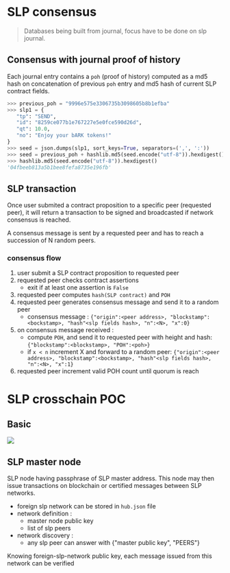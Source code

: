 
# SLP consensus

 > Databases being built from journal, focus have to be done on slp journal.

## Consensus with journal proof of history

Each journal entry contains a `poh` (proof of history) computed as a md5 hash on concatenation of previous `poh` entry and md5 hash of current SLP contract fields.

```python
>>> previous_poh = "9996e575e3306735b3098605b8b1efba"
>>> slp1 = {
   "tp": "SEND",
   "id": "8259ce077b1e767227e5e0fce590d26d",
   "qt": 10.0,
   "no": "Enjoy your bARK tokens!"
}
>>> seed = json.dumps(slp1, sort_keys=True, separators=(',', ':'))
>>> seed = previous_poh + hashlib.md5(seed.encode("utf-8")).hexdigest()
>>> hashlib.md5(seed.encode("utf-8")).hexdigest()
'04fbeeb813a5b1bee8fefa8735e196fb'
```

## SLP transaction

Once user submited a contract proposition to a specific peer (requested peer), it will return a transaction to be signed and broadcasted if network consensus is reached.

A consensus message is sent by a requested peer and has to reach a succession of N random peers.

### consensus flow

  1. user submit a SLP contract proposition to requested peer
  2. requested peer checks contract assertions
     - exit if at least one assertion is `False`
  3. requested peer computes `hash(SLP contract)` and `POH`
  4. requested peer generates consensus message and send it to a random peer
     - consensus message : `{"origin":<peer address>, "blockstamp":<bockstamp>, "hash"<slp fields hash>, "n":<N>, "x":0}`
  5. on consensus message received :
     + compute `POH`, and send it to requested peer with height and hash: `{"blockstamp":<blockstamp>, "POH":<poh>}`
     + if `x < n` increment X and forward to a random peer: `{"origin":<peer address>, "blockstamp":<bockstamp>, "hash"<slp fields hash>, "n":<N>, "x":1}`
  6. requested peer increment valid POH count until quorum is reach

# SLP crosschain POC

## Basic

[![](https://mermaid.ink/img/pako:eNqNkstOhDAUhl_lpG6FSL0T44KMrowxQVfiokMPMw3QkrY4TmDe3QKDwwRN7Ibm5L8cvrQhqeJIQpIVapOumbbwukgkuFO_vxnUH-D53n0b-FBpVSmDBlKtjPGcWEiIn17AlM621IKvsIW46UbPaDdK5xDshqx4SKF_pNivkwCsAiNWsoV63w-es5z7_RSY5LDUivGUGTsztxA1UaHSfBiNtVEfceHDJ0qu9KPAgoMwoJG5r4QNLtdK5cCZZW71o10v_fmKzsqqqhDIp2onvvKhdHuhhgCksiLb_rJiTHs2cs-Gjmwo3HUZ1z8ZFJjJIVUyRWlq05GZGoNDOe3bbyZO4_50Bpc6PnQKaOyOhoDb_xKih97-VZzNINFjSM5ATkmJumSCu2fWdAEJsWssMSGhu3LMWF3YhCRy56R15arwgQurNAkzVhg8Jay2Kt7KlIRW1ziKFoKtNCv3qt03hZfong)](https://mermaid.live/edit/#pako:eNqNkstOhDAUhl_lpG6FSL0T44KMrowxQVfiokMPMw3QkrY4TmDe3QKDwwRN7Ibm5L8cvrQhqeJIQpIVapOumbbwukgkuFO_vxnUH-D53n0b-FBpVSmDBlKtjPGcWEiIn17AlM621IKvsIW46UbPaDdK5xDshqx4SKF_pNivkwCsAiNWsoV63w-es5z7_RSY5LDUivGUGTsztxA1UaHSfBiNtVEfceHDJ0qu9KPAgoMwoJG5r4QNLtdK5cCZZW71o10v_fmKzsqqqhDIp2onvvKhdHuhhgCksiLb_rJiTHs2cs-Gjmwo3HUZ1z8ZFJjJIVUyRWlq05GZGoNDOe3bbyZO4_50Bpc6PnQKaOyOhoDb_xKih97-VZzNINFjSM5ATkmJumSCu2fWdAEJsWssMSGhu3LMWF3YhCRy56R15arwgQurNAkzVhg8Jay2Kt7KlIRW1ziKFoKtNCv3qt03hZfong)

## SLP master node

SLP node having passphrase of SLP master address. This node may then issue transactions on blockchain or certified messages between SLP networks.

  - foreign slp network can be stored in `hub.json` file
  - network definition :
    + master node public key
    + list of slp peers
  - network discovery :
    + any slp peer can answer with {"master public key", "PEERS"}

Knowing foreign-slp-network public key, each message issued from this network can be verified
